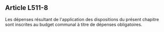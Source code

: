## Article L511-8

Les dépenses résultant de l'application des dispositions du présent chapitre sont inscrites au budget
communal à titre de dépenses obligatoires.

